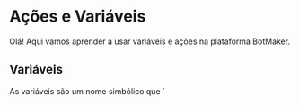 # Ações e Variáveis

Olá! Aqui vamos aprender a usar variáveis e ações na plataforma BotMaker.

## Variáveis
As variáveis são um nome simbólico que ´
<!--stackedit_data:
eyJoaXN0b3J5IjpbODMxNDU1NTQ0LDg3NzUyNTU3N119
-->